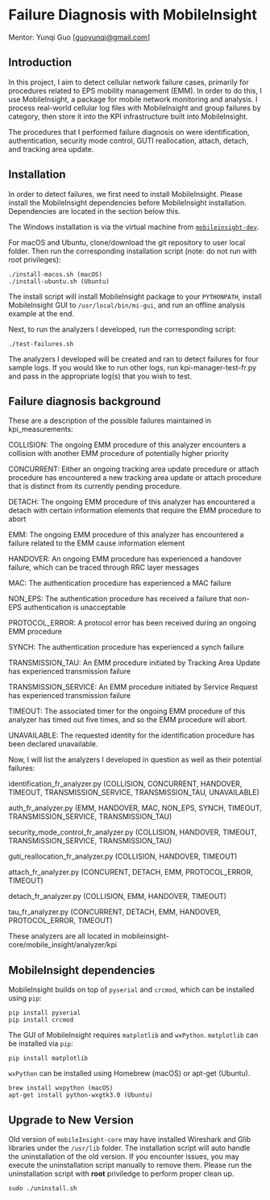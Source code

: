 Failure Diagnosis with MobileInsight
==============

Mentor: Yunqi Guo [guoyunqi@gmail.com]

## Introduction

In this project, I aim to detect cellular network failure cases, primarily for procedures related to EPS mobility management (EMM). In order to do this, I use MobileInsight, a package for mobile network monitoring and analysis. I process real-world cellular log files with MobileInsight and group failures by category, then store it into the KPI infrastructure built into MobileInsight.

The procedures that I performed failure diagnosis on were identification, authentication, security mode control, GUTI reallocation, attach, detach, and tracking area update.

## Installation

In order to detect failures, we first need to install MobileInsight.
Please install the MobileInsight dependencies before MobileInsight installation. Dependencies are located in the section below this.

The Windows installation is via the virtual machine from [`mobileinsight-dev`](https://github.com/mobile-insight/mobileinsight-dev).

For macOS and Ubuntu, clone/download the git repository to user local folder.
Then run the corresponding installation script (note: do not run with root privileges):

    ./install-macos.sh (macOS)
    ./install-ubuntu.sh (Ubuntu)

The install script will install MobileInsight package to your `PYTHONPATH`, install MobileInsight GUI to `/usr/local/bin/mi-gui`, and run an offline analysis example at the end.

Next, to run the analyzers I developed, run the corresponding script:

    ./test-failures.sh

The analyzers I developed will be created and ran to detect failures for four sample logs. If you would like to run other logs, run kpi-manager-test-fr.py and pass in the appropriate log(s) that you wish to test.

## Failure diagnosis background

These are a description of the possible failures maintained in kpi_measurements:

COLLISION: The ongoing EMM procedure of this analyzer encounters a collision with another EMM procedure of potentially higher priority

CONCURRENT: Either an ongoing tracking area update procedure or attach procedure has encountered a new tracking area update or attach procedure that is distinct from its currently pending procedure.

DETACH: The ongoing EMM procedure of this analyzer has encountered a detach with certain information elements that require the EMM procedure to abort

EMM: The ongoing EMM procedure of this analyzer has encountered a failure related to the EMM cause information element

HANDOVER: An ongoing EMM procedure has experienced a handover failure, which can be traced through RRC layer messages

MAC: The authentication procedure has experienced a MAC failure

NON_EPS: The authentication procedure has received a failure that non-EPS authentication is unacceptable

PROTOCOL_ERROR: A protocol error has been received during an ongoing EMM procedure

SYNCH: The authentication procedure has experienced a synch failure

TRANSMISSION_TAU: An EMM procedure initiated by Tracking Area Update has experienced transmission failure

TRANSMISSION_SERVICE: An EMM procedure initiated by Service Request has experienced transmission failure

TIMEOUT: The associated timer for the ongoing EMM procedure of this analyzer has timed out five times, and so the EMM procedure will abort.

UNAVAILABLE: The requested identity for the identification procedure has been declared unavailable.

Now, I will list the analyzers I developed in question as well as their potential failures:

identification_fr_analyzer.py (COLLISION, CONCURRENT, HANDOVER, TIMEOUT, TRANSMISSION_SERVICE, TRANSMISSION_TAU, UNAVAILABLE)

auth_fr_analyzer.py (EMM, HANDOVER, MAC, NON_EPS, SYNCH, TIMEOUT, TRANSMISSION_SERVICE, TRANSMISSION_TAU)

security_mode_control_fr_analyzer.py (COLLISION, HANDOVER, TIMEOUT, TRANSMISSION_SERVICE, TRANSMISSION_TAU)

guti_reallocation_fr_analyzer.py (COLLISION, HANDOVER, TIMEOUT)

attach_fr_analyzer.py (CONCURENT, DETACH, EMM, PROTOCOL_ERROR, TIMEOUT)

detach_fr_analyzer.py (COLLISION, EMM, HANDOVER, TIMEOUT)

tau_fr_analyzer.py (CONCURRENT, DETACH, EMM, HANDOVER, PROTOCOL_ERROR, TIMEOUT)

These analyzers are all located in mobileinsight-core/mobile_insight/analyzer/kpi

## MobileInsight dependencies

MobileInsight builds on top of `pyserial` and `crcmod`, which can be installed using `pip`:

    pip install pyserial
    pip install crcmod

The GUI of MobileInsight requires `matplotlib` and `wxPython`. `matplotlib` can be installed via `pip`:

    pip install matplotlib

`wxPython` can be installed using Homebrew (macOS) or apt-get (Ubuntu).

    brew install wxpython (macOS)
    apt-get install python-wxgtk3.0 (Ubuntu)


## Upgrade to New Version

Old version of `mobileInsight-core` may have installed Wireshark and Glib libraries under the `/usr/lib` folder. The installation script will auto handle the uninstallation of the old version. If you encounter issues, you may execute the uninstallation script manually to remove them. Please run the uninstallation script with __root__ priviledge to perform proper clean up.

    sudo ./uninstall.sh
